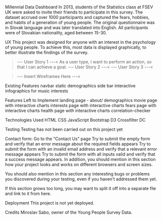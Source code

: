 Millennial Data Dashboard
In 2013, students of the Statistics class at FSEV UK were asked to invite their friends to participate in this survey.
The dataset accrued over 1000 participants and captured the fears, hobbies, and habits of a generation of young people.
The original questionnaire was in Slovak language and was later translated into English.
All participants were of Slovakian nationality, aged between 15-30.

UX
This project was designed for anyone with an interest in the psychology of young people.
To achieve this, most data is displayed graphically, to better illustrate the findings of the survey.

>--- User Story 1 ---<
As a user type, I want to perform an action, so that I can achieve a goal.
>--- User Story 2 ---<
>--- User Story 3 ---<

>--- Insert Wireframes Here ---<

Existing Features
navbar
static demographics side bar
interactive infographics for music interests

Features Left to Implement
landing page - about/ demographics
movie page with interactive charts
interests page with interactive charts
fears page with interactive charts
health page with interactive charts
correlation-checker

Technologies Used
HTML
CSS
JavaScript
Bootstrap
D3
Crossfilter
DC

Testing
Testing has not been carried out on this project yet

Contact form:
Go to the "Contact Us" page
Try to submit the empty form and verify that an error message about the required fields appears
Try to submit the form with an invalid email address and verify that a relevant error message appears
Try to submit the form with all inputs valid and verify that a success message appears.
In addition, you should mention in this section how your project looks and works on different browsers and screen sizes.

You should also mention in this section any interesting bugs or problems you discovered during your testing, even if you haven't addressed them yet.

If this section grows too long, you may want to split it off into a separate file and link to it from here.

Deployment
This project is not yet deployed.

Credits
Miroslav Sabo, owner of the Young People Survey Data.
